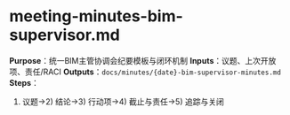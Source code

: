 # meeting-minutes-bim-supervisor.md

**Purpose**：统一BIM主管协调会纪要模板与闭环机制
**Inputs**：议题、上次开放项、责任/RACI
**Outputs**：`docs/minutes/{date}-bim-supervisor-minutes.md`
**Steps**：

1. 议题→2) 结论→3) 行动项→4) 截止与责任→5) 追踪与关闭
